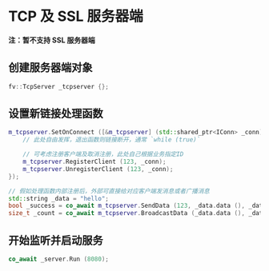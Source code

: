 # TCP 及 SSL 服务器端

**注：暂不支持 SSL 服务器端**

## 创建服务器端对象

```cpp
fv::TcpServer _tcpserver {};
```

## 设置新链接处理函数

```cpp
m_tcpserver.SetOnConnect ([&m_tcpserver] (std::shared_ptr<IConn> _conn) -> Task<void> {
	// 此处自由发挥，退出函数则链接断开，通常 `while (true)`

	// 可考虑注册客户端及取消注册，此处自己根据业务指定ID
	m_tcpserver.RegisterClient (123, _conn);
	m_tcpserver.UnregisterClient (123, _conn);
});

// 假如处理函数内部注册后，外部可直接给对应客户端发消息或者广播消息
std::string _data = "hello";
bool _success = co_await m_tcpserver.SendData (123, _data.data (), _data.size ());
size_t _count = co_await m_tcpserver.BroadcastData (_data.data (), _data.size ());
```

## 开始监听并启动服务

```cpp
co_await _server.Run (8080);
```
